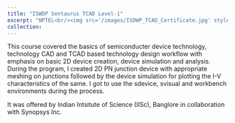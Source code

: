 ```yaml
---
title: "ISWDP Sentaurus TCAD Level-1"
excerpt: "NPTEL<br/><img src='/images/ISDWP_TCAD_Certificate.jpg' style='width: 400px;'>"
collection: 
---
```


This course covered the basics of semiconducter device technology, technology CAD and TCAD based technology design workflow with
emphasis on basic 2D device creation, device simulation and analysis. During the program, I created 2D PN junction device with appropriate
meshing on junctions followed by the device simulation for plotting the I-V characteristics of the same. I got to use the sdevice, svisual
and workbench environments during the process.

It was offered by Indian Intsitute of Science (IISc), Banglore in collaboration with Synopsys Inc.
